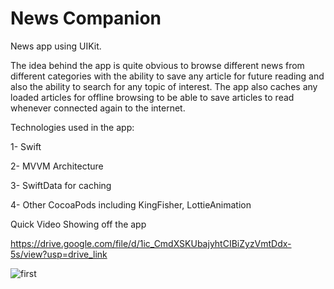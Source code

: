 # News Companion
News app using UIKit.

The idea behind the app is quite obvious to browse different news from different categories with the ability to save any article for future reading and also the ability to search for any topic of interest.
The app also caches any loaded articles for offline browsing to be able to save articles to read whenever connected again to the internet.

Technologies used in the app:

1- Swift

2- MVVM Architecture

3- SwiftData for caching

4- Other CocoaPods including KingFisher, LottieAnimation


Quick Video Showing off the app

https://drive.google.com/file/d/1ic_CmdXSKUbajyhtCIBiZyzVmtDdx-5s/view?usp=drive_link

![first](https://github.com/user-attachments/assets/f6904be5-68a3-47a1-bc2b-34c3ace4e436)
